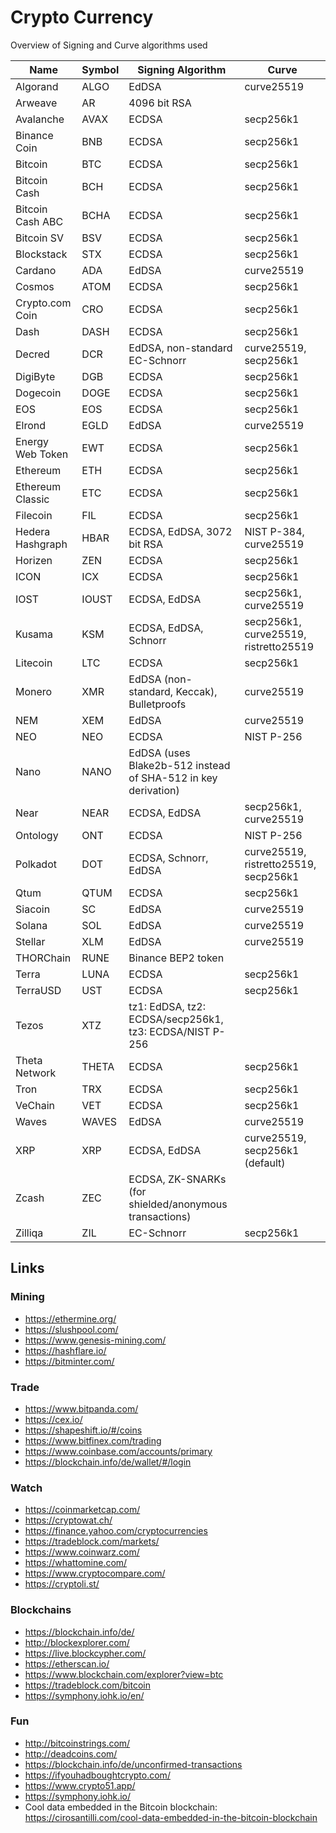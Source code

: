 # Crypto Currency

Overview of Signing and Curve algorithms used

| Name             | Symbol | Signing Algorithm                                             | Curve                                 |
| ---------------- | ------ | ------------------------------------------------------------- | ------------------------------------- |
| Algorand         | ALGO   | EdDSA                                                         | curve25519                            |
| Arweave          | AR     | 4096 bit RSA                                                  |                                       |
| Avalanche        | AVAX   | ECDSA                                                         | secp256k1                             |
| Binance Coin     | BNB    | ECDSA                                                         | secp256k1                             |
| Bitcoin          | BTC    | ECDSA                                                         | secp256k1                             |
| Bitcoin Cash     | BCH    | ECDSA                                                         | secp256k1                             |
| Bitcoin Cash ABC | BCHA   | ECDSA                                                         | secp256k1                             |
| Bitcoin SV       | BSV    | ECDSA                                                         | secp256k1                             |
| Blockstack       | STX    | ECDSA                                                         | secp256k1                             |
| Cardano          | ADA    | EdDSA                                                         | curve25519                            |
| Cosmos           | ATOM   | ECDSA                                                         | secp256k1                             |
| Crypto.com Coin  | CRO    | ECDSA                                                         | secp256k1                             |
| Dash             | DASH   | ECDSA                                                         | secp256k1                             |
| Decred           | DCR    | EdDSA, non-standard EC-Schnorr                                | curve25519, secp256k1                 |
| DigiByte         | DGB    | ECDSA                                                         | secp256k1                             |
| Dogecoin         | DOGE   | ECDSA                                                         | secp256k1                             |
| EOS              | EOS    | ECDSA                                                         | secp256k1                             |
| Elrond           | EGLD   | EdDSA                                                         | curve25519                            |
| Energy Web Token | EWT    | ECDSA                                                         | secp256k1                             |
| Ethereum         | ETH    | ECDSA                                                         | secp256k1                             |
| Ethereum Classic | ETC    | ECDSA                                                         | secp256k1                             |
| Filecoin         | FIL    | ECDSA                                                         | secp256k1                             |
| Hedera Hashgraph | HBAR   | ECDSA, EdDSA, 3072 bit RSA                                    | NIST P-384, curve25519                |
| Horizen          | ZEN    | ECDSA                                                         | secp256k1                             |
| ICON             | ICX    | ECDSA                                                         | secp256k1                             |
| IOST             | IOUST  | ECDSA, EdDSA                                                  | secp256k1, curve25519                 |
| Kusama           | KSM    | ECDSA, EdDSA, Schnorr                                         | secp256k1, curve25519, ristretto25519 |
| Litecoin         | LTC    | ECDSA                                                         | secp256k1                             |
| Monero           | XMR    | EdDSA (non-standard, Keccak), Bulletproofs                    | curve25519                            |
| NEM              | XEM    | EdDSA                                                         | curve25519                            |
| NEO              | NEO    | ECDSA                                                         | NIST P-256                            |
| Nano             | NANO   | EdDSA (uses Blake2b-512 instead of SHA-512 in key derivation) |                                       |
| Near             | NEAR   | ECDSA, EdDSA                                                  | secp256k1, curve25519                 |
| Ontology         | ONT    | ECDSA                                                         | NIST P-256                            |
| Polkadot         | DOT    | ECDSA, Schnorr, EdDSA                                         | curve25519, ristretto25519, secp256k1 |
| Qtum             | QTUM   | ECDSA                                                         | secp256k1                             |
| Siacoin          | SC     | EdDSA                                                         | curve25519                            |
| Solana           | SOL    | EdDSA                                                         | curve25519                            |
| Stellar          | XLM    | EdDSA                                                         | curve25519                            |
| THORChain        | RUNE   | Binance BEP2 token                                            |                                       |
| Terra            | LUNA   | ECDSA                                                         | secp256k1                             |
| TerraUSD         | UST    | ECDSA                                                         | secp256k1                             |
| Tezos            | XTZ    | tz1: EdDSA, tz2: ECDSA/secp256k1, tz3: ECDSA/NIST P-256       |                                       |
| Theta Network    | THETA  | ECDSA                                                         | secp256k1                             |
| Tron             | TRX    | ECDSA                                                         | secp256k1                             |
| VeChain          | VET    | ECDSA                                                         | secp256k1                             |
| Waves            | WAVES  | EdDSA                                                         | curve25519                            |
| XRP              | XRP    | ECDSA, EdDSA                                                  | curve25519, secp256k1 (default)       |
| Zcash            | ZEC    | ECDSA, ZK-SNARKs (for shielded/anonymous transactions)        |                                       |
| Zilliqa          | ZIL    | EC-Schnorr                                                    | secp256k1                             |

## Links

### Mining

- <https://ethermine.org/>
- <https://slushpool.com/>
- <https://www.genesis-mining.com/>
- <https://hashflare.io/>
- <https://bitminter.com/>

### Trade

- <https://www.bitpanda.com/>
- <https://cex.io/>
- <https://shapeshift.io/#/coins>
- <https://www.bitfinex.com/trading>
- <https://www.coinbase.com/accounts/primary>
- <https://blockchain.info/de/wallet/#/login>

### Watch

- <https://coinmarketcap.com/>
- <https://cryptowat.ch/>
- <https://finance.yahoo.com/cryptocurrencies>
- <https://tradeblock.com/markets/>
- <https://www.coinwarz.com/>
- <https://whattomine.com/>
- <https://www.cryptocompare.com/>
- <https://cryptoli.st/>

### Blockchains

- <https://blockchain.info/de/>
- <http://blockexplorer.com/>
- <https://live.blockcypher.com/>
- <https://etherscan.io/>
- <https://www.blockchain.com/explorer?view=btc>
- <https://tradeblock.com/bitcoin>
- <https://symphony.iohk.io/en/>

### Fun

- <http://bitcoinstrings.com/>
- <http://deadcoins.com/>
- <https://blockchain.info/de/unconfirmed-transactions>
- <https://ifyouhadboughtcrypto.com/>
- <https://www.crypto51.app/>
- <https://symphony.iohk.io/>
- Cool data embedded in the Bitcoin blockchain: <https://cirosantilli.com/cool-data-embedded-in-the-bitcoin-blockchain>